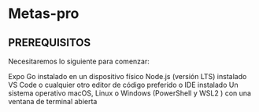 # Metas-pro

## PREREQUISITOS 

  Necesitaremos lo siguiente para comenzar:

  Expo Go instalado en un dispositivo físico
  Node.js (versión LTS) instalado
  VS Code o cualquier otro editor de código preferido o IDE instalado
  Un sistema operativo macOS, Linux o Windows (PowerShell y WSL2 ) con una ventana de terminal abierta
